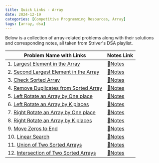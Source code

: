 ```yaml
---
title: Quick Links - Array
date: 2024-12-19
categories: [Competitive Programming Resources, Array]
tags: [array, dsa]
---
```


Below is a collection of array-related problems along with their solutions and corresponding notes, all taken from Striver's DSA playlist.

| Problem Name with Links                                                                                                                      | Notes Link                                                                     |
|----------------------------------------------------------------------------------------------------------------------------------------------|--------------------------------------------------------------------------------|
| 1. [Largest Element in the Array](https://www.naukri.com/code360/problems/largest-element-in-the-array-largest-element-in-the-array_5026279) | [📝Notes](https://mdnrkn.github.io/posts/largest-element-in-the-array/)        |
| 2. [Second Largest Element in the Array](https://www.naukri.com/code360/problems/ninja-and-the-second-order-elements_6581960)                | [📝Notes](https://mdnrkn.github.io/posts/second-largest-element-in-the-array/) |
| 3. [Check Sorted Array](https://www.naukri.com/code360/problems/ninja-and-the-sorted-check_6581957)                                          | [📝Notes](https://mdnrkn.github.io/posts/check-sorted-array/)                  |
| 4. [Remove Duplicates from Sorted Array](https://www.naukri.com/code360/problems/remove-duplicates-from-sorted-array_1102307)                | [📝Notes](https://mdnrkn.github.io/posts/remove-duplicates-from-sorted-array/) |
| 5. [Left Rotate an Array by One place](https://www.naukri.com/code360/problems/left-rotate-an-array-by-one_5026278)                          | [📝Notes](https://mdnrkn.github.io/posts/left-rotate-an-array-by-one-place/)   |
| 6. [Left Rotate an Array by K places](https://www.naukri.com/code360/problems/rotate-array_1230543)                                          | [📝Notes](https://mdnrkn.github.io/posts/left-rotate-an-array-by-k-places/)    |
| 7. [Right Rotate an Array by One place](#)                                                                                                   | [📝Notes](https://mdnrkn.github.io/posts/right-rotate-an-array-by-one-place/)  |
| 8. [Right Rotate an Array by K places](#)                                                                                                    | [📝Notes](https://mdnrkn.github.io/posts/right-rotate-an-array-by-k-places/)   |
| 9. [Move Zeros to End](https://www.naukri.com/code360/problems/ninja-and-the-zero-s_6581958)                                                 | [📝Notes](https://mdnrkn.github.io/posts/move-zeros-to-end/)                   |
| 10. [Linear Search](https://www.naukri.com/code360/problems/linear-search_6922070)                                                           | [📝Notes](https://mdnrkn.github.io/posts/linear-search/)                       |
| 11. [Union of Two Sorted Arrays](https://www.naukri.com/code360/problems/sorted-array_6613259)                                               | [📝Notes](https://mdnrkn.github.io/posts/union-of-two-sorted-arrays)           |
| 12. [Intersection of Two Sorted Arrays](https://www.naukri.com/code360/problems/intersection-of-2-arrays_1082149)                            | [📝Notes](https://mdnrkn.github.io/posts/intersection-of-two-sorted-arrays)    |